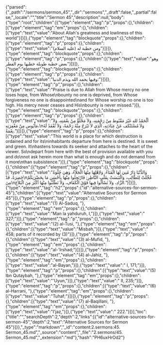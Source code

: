 {"parsed":{"_path":"/sermons/sermon_45","_dir":"sermons","_draft":false,"_partial":false,"_locale":"","title":"Sermon 45","description":null,"body":{"type":"root","children":[{"type":"element","tag":"p","props":{},"children":[{"type":"element","tag":"em","props":{},"children":[{"type":"text","value":"About Allah's greatness and lowliness of this world"}]}]},{"type":"element","tag":"blockquote","props":{},"children":[{"type":"element","tag":"p","props":{},"children":[{"type":"text","value":"ومن خطبة له (عليه السلام)"}]}]},{"type":"element","tag":"blockquote","props":{},"children":[{"type":"element","tag":"p","props":{},"children":[{"type":"text","value":"وهو بعض خطبة طويلة خطبها يوم الفطر"}]}]},{"type":"element","tag":"blockquote","props":{},"children":[{"type":"element","tag":"p","props":{},"children":[{"type":"text","value":"وفيها يحمد الله ويذم الدنيا:"}]}]},{"type":"element","tag":"p","props":{},"children":[{"type":"text","value":"Praise is due to Allah from Whose mercy no one loses hope, from Whose\nbounty no one is deprived, from Whose forgiveness no one is disappointed\nand for Whose worship no one is too high. His mercy never ceases and His\nbounty is never missed."}]},{"type":"element","tag":"blockquote","props":{},"children":[{"type":"element","tag":"p","props":{},"children":[{"type":"text","value":"ألْحَمْدُ للهِ غَيْرَ مَقْنُوط مِنْ رَحْمَتِهِ، وَلاَ مَخْلُوٍّ مِنْ نِعْمَتِهِ، وَلاَ مَأْيُوس مِنْ مَغْفِرَتِهِ،\nوَلاَ مُسْتَنْكَف عَنْ عِبَادَتِهِ، الَّذِي لاَ تَبْرَحُ مِنْهُ رَحْمَةٌ، وَلاَ تُفْقَدُ لَهُ نِعْمَةٌ."}]}]},{"type":"element","tag":"p","props":{},"children":[{"type":"text","value":"This world is a place for which destruction is ordained and for its\ninhabitants departure from here is destined. It is sweet and green. It\nhastens towards its seeker and attaches to the heart of the viewer. So\ndepart from here with the best of provision available with you and do\nnot ask herein more than what is enough and do not demand from it more\nthan subsistence."}]},{"type":"element","tag":"blockquote","props":{},"children":[{"type":"element","tag":"p","props":{},"children":[{"type":"text","value":"وَالدُّنْيَا دَارٌ مُنِيَ لَهَا الْفَنَاءُ، وَلاِهْلِهَا مِنْهَا الْجَلاَءُ، وَهِيَ حُلْوَةٌ خَضِرَةٌ، قَدْ\nعُجِّلَتْ لِلطَّالِبِ، وَالْتَبَسَتْ بِقَلْبِ النَّاظِرِ; فَارْتَحِلُوا مِنْهَا بِأَحْسَنِ مَا بِحَضْرَتِكُمْ مِنَ\nالزَّادِ، وَلاَ تَسْأَلُوا فِيها فَوْقَ الْكَفَافِ، وَلاَ تَطْلُبُوا مِنْهَا أكْثَرَ مِنَ الْبَلاَغِ."}]}]},{"type":"element","tag":"h2","props":{"id":"alternative-sources-for-sermon-45"},"children":[{"type":"text","value":"Alternative Sources for Sermon 45"}]},{"type":"element","tag":"p","props":{},"children":[{"type":"text","value":"(1) Al-Saduq, "},{"type":"element","tag":"em","props":{},"children":[{"type":"text","value":"Man la yahduruh, I,"}]},{"type":"text","value":" 327;"}]},{"type":"element","tag":"p","props":{},"children":[{"type":"text","value":"(2) al-Tusi, "},{"type":"element","tag":"em","props":{},"children":[{"type":"text","value":"Misbah,"}]},{"type":"text","value":" 458; parts of it recorded by (3)"}]},{"type":"element","tag":"p","props":{},"children":[{"type":"text","value":"(3) al-Mufid, "},{"type":"element","tag":"em","props":{},"children":[{"type":"text","value":"al-'Irshad;"}]}]},{"type":"element","tag":"p","props":{},"children":[{"type":"text","value":"(4) al-Jahiz, "},{"type":"element","tag":"em","props":{},"children":[{"type":"text","value":"al-Bayan,"}]},{"type":"text","value":" I, 171;"}]},{"type":"element","tag":"p","props":{},"children":[{"type":"text","value":"(5) Ibn Qutaybah, "},{"type":"element","tag":"em","props":{},"children":[{"type":"text","value":"'Uyun,"}]},{"type":"text","value":" II, 235;"}]},{"type":"element","tag":"p","props":{},"children":[{"type":"text","value":"(6) al-Harrani, "},{"type":"element","tag":"em","props":{},"children":[{"type":"text","value":"Tuhaf;"}]}]},{"type":"element","tag":"p","props":{},"children":[{"type":"text","value":"(7) al-Baqillani, "},{"type":"element","tag":"em","props":{},"children":[{"type":"text","value":"I'jaz,"}]},{"type":"text","value":" 222."}]}],"toc":{"title":"","searchDepth":2,"depth":2,"links":[{"id":"alternative-sources-for-sermon-45","depth":2,"text":"Alternative Sources for Sermon 45"}]}},"_type":"markdown","_id":"content:2.sermons:45. Sermon_45.md","_source":"content","_file":"2.sermons/45. Sermon_45.md","_extension":"md"},"hash":"PH6uxHrOd2"}